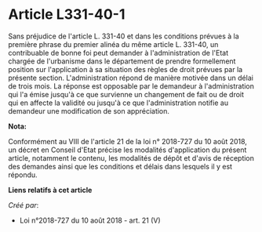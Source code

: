 # Article L331-40-1

Sans préjudice de l'article L. 331-40 et dans les conditions prévues à la première phrase du premier alinéa du même article
L. 331-40, un contribuable de bonne foi peut demander à l'administration de l'Etat chargée de l'urbanisme dans le département
de prendre formellement position sur l'application à sa situation des règles de droit prévues par la présente section.
L'administration répond de manière motivée dans un délai de trois mois. La réponse est opposable par le demandeur à
l'administration qui l'a émise jusqu'à ce que survienne un changement de fait ou de droit qui en affecte la validité ou
jusqu'à ce que l'administration notifie au demandeur une modification de son appréciation.

**Nota:**

Conformément au VIII de l'article 21 de la loi n° 2018-727 du 10 août 2018, un décret en Conseil d'Etat précise les modalités
d'application du présent article, notamment le contenu, les modalités de dépôt et d'avis de réception des demandes ainsi que
les conditions et délais dans lesquels il y est répondu.

**Liens relatifs à cet article**

_Créé par_:

  - Loi n°2018-727 du 10 août 2018 - art. 21 (V)

